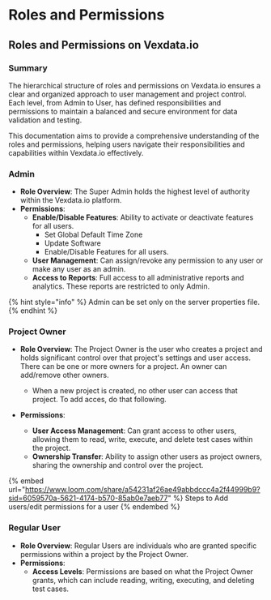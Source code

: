 # Roles and Permissions

## Roles and Permissions on Vexdata.io

### Summary

The hierarchical structure of roles and permissions on Vexdata.io ensures a clear and organized approach to user management and project control. Each level, from Admin to User, has defined responsibilities and permissions to maintain a balanced and secure environment for data validation and testing.

This documentation aims to provide a comprehensive understanding of the roles and permissions, helping users navigate their responsibilities and capabilities within Vexdata.io effectively.

### Admin

* **Role Overview**: The Super Admin holds the highest level of authority within the Vexdata.io platform.
* **Permissions**:
  * **Enable/Disable Features**: Ability to activate or deactivate features for all users.
    * Set Global Default Time Zone
    * Update Software
    * Enable/Disable Features for all users.
  * **User Management**: Can assign/revoke any permission to any user or make any user as an admin.
  * **Access to Reports**: Full access to all administrative reports and analytics. These reports are restricted to only Admin.



{% hint style="info" %}
Admin can be set only on the server properties file.&#x20;
{% endhint %}

### Project Owner

* **Role Overview**: The Project Owner is the user who creates a project and holds significant control over that project's settings and user access. There can be one or more owners for a project.  An owner can add/remove other owners.&#x20;
  *   When a new project is created, no other user can access that project. To add acces, do that following.


* **Permissions**:
  * **User Access Management**: Can grant access to other users, allowing them to read, write, execute, and delete test cases within the project.
  * **Ownership Transfer**: Ability to assign other users as project owners, sharing the ownership and control over the project.



{% embed url="https://www.loom.com/share/a54231af26ae49abbdccc4a2f44999b9?sid=6059570a-5621-4174-b570-85ab0e7aeb77" %}
Steps to Add users/edit permissions for a user
{% endembed %}

### Regular User

* **Role Overview**: Regular Users are individuals who are granted specific permissions within a project by the Project Owner.
* **Permissions**:
  * **Access Levels**: Permissions are based on what the Project Owner grants, which can include reading, writing, executing, and deleting test cases.

